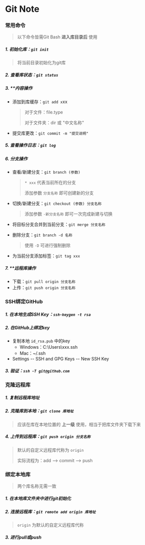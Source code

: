 # Git Note


### 常用命令

> 以下命令皆需Git Bash **进入库目录后** 使用

##### 1. 初始化库：`git init`

> 将当前目录初始化为git库

##### 2. 查看库状态：`git status`

##### 3. **内容操作

- 添加到库缓存：`git add x`xx

  > 对于文件：file.type
  >
  > 对于文件夹：dir 或 "中文名称"

- 提交库更改：`git commit -m "提交说明"`

##### 5. 查看操作日志：`git log`

##### 6. 分支操作

- 查看/新建分支：`git branch (参数)` 

  > `* xxx` 代表当前所在的分支
  >
  > 添加参数 `分支名称` 即可创建新的分支

- 切换/新建分支：`git checkout (参数) 分支名称`

  > 添加参数 `-新分支名称` 即可一次完成新建与切换

- 将目标分支合并到当前分支：`git merge 分支名称`

- 删除分支：`git branch -d 名称`

  > 使用 `-D` 可进行强制删除

- 为当前分支添加标签：`git tag xxx`

##### 7. **远程库操作

- 下载：`git pull origin 分支名称`
- 上传：`git push origin 分支名称`



### SSH绑定GitHub

##### 1. 在本地生成SSH Key：`ssh-keygen -t rsa`

##### 2. 在GitHub上绑定key

- 复制本地 `id_rsa.pub` 中的key
  - Windows：C:\Users\xxx\.ssh
  - Mac：~/.ssh
- Settings -- SSH and GPG Keys -- New SSH Key

##### 3. 验证：`ssh -T git@github.com`



### 克隆远程库

##### 1. 复制远程库地址

##### 2. 克隆库到本地：`git clone 库地址`

> 应该在库在本地位置的 **上一级** 使用，相当于把库文件夹下载下来

##### 4. 上传到远程库：`git push origin 分支名称`

> 默认的自定义远程库代称为 `origin`
>
> 实际流程为：add --> commit --> push



### 绑定本地库

> 两个库名称无需一致

##### 1. 在本地库文件夹中进行git初始化

##### 2. 连接远程库：`git remote add origin 库地址`

> `origin` 为默认的自定义远程库代称

##### 3. 进行pull或push

















